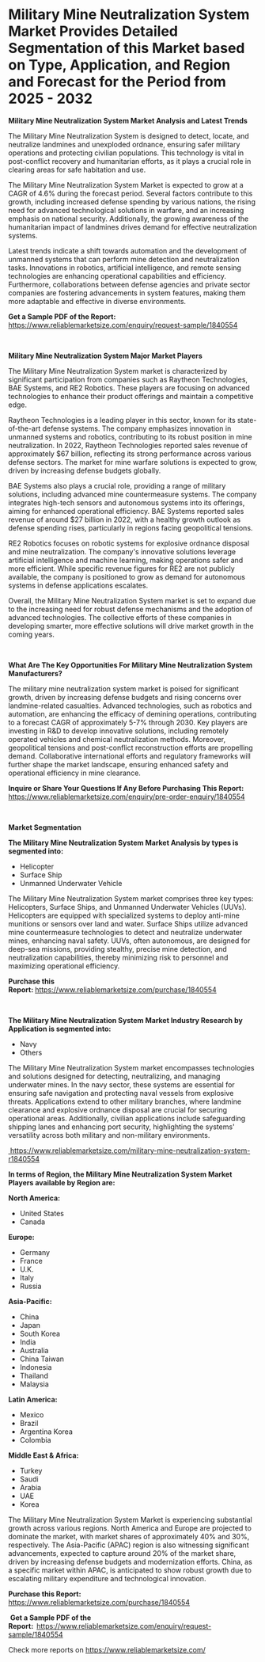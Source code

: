 <p><h1>Military Mine Neutralization System Market Provides Detailed Segmentation of this Market based on Type, Application, and Region and Forecast for the Period from 2025 - 2032</h1></p><p><strong>Military Mine Neutralization System Market Analysis and Latest Trends</strong></p>
<p><p>The Military Mine Neutralization System is designed to detect, locate, and neutralize landmines and unexploded ordnance, ensuring safer military operations and protecting civilian populations. This technology is vital in post-conflict recovery and humanitarian efforts, as it plays a crucial role in clearing areas for safe habitation and use.</p><p>The Military Mine Neutralization System Market is expected to grow at a CAGR of 4.6% during the forecast period. Several factors contribute to this growth, including increased defense spending by various nations, the rising need for advanced technological solutions in warfare, and an increasing emphasis on national security. Additionally, the growing awareness of the humanitarian impact of landmines drives demand for effective neutralization systems.</p><p>Latest trends indicate a shift towards automation and the development of unmanned systems that can perform mine detection and neutralization tasks. Innovations in robotics, artificial intelligence, and remote sensing technologies are enhancing operational capabilities and efficiency. Furthermore, collaborations between defense agencies and private sector companies are fostering advancements in system features, making them more adaptable and effective in diverse environments.</p></p>
<p><strong>Get a Sample PDF of the Report:&nbsp;</strong> <a href="https://www.reliablemarketsize.com/enquiry/request-sample/1840554?utm_campaign=3537&utm_medium=2&utm_source=Github&utm_content=ia&utm_term=12042025&utm_id=military-mine-neutralization-system">https://www.reliablemarketsize.com/enquiry/request-sample/1840554</a></p>
<p>&nbsp;</p>
<p><strong>Military Mine Neutralization System Major Market Players</strong></p>
<p><p>The Military Mine Neutralization System market is characterized by significant participation from companies such as Raytheon Technologies, BAE Systems, and RE2 Robotics. These players are focusing on advanced technologies to enhance their product offerings and maintain a competitive edge.</p><p>Raytheon Technologies is a leading player in this sector, known for its state-of-the-art defense systems. The company emphasizes innovation in unmanned systems and robotics, contributing to its robust position in mine neutralization. In 2022, Raytheon Technologies reported sales revenue of approximately $67 billion, reflecting its strong performance across various defense sectors. The market for mine warfare solutions is expected to grow, driven by increasing defense budgets globally.</p><p>BAE Systems also plays a crucial role, providing a range of military solutions, including advanced mine countermeasure systems. The company integrates high-tech sensors and autonomous systems into its offerings, aiming for enhanced operational efficiency. BAE Systems reported sales revenue of around $27 billion in 2022, with a healthy growth outlook as defense spending rises, particularly in regions facing geopolitical tensions.</p><p>RE2 Robotics focuses on robotic systems for explosive ordnance disposal and mine neutralization. The company's innovative solutions leverage artificial intelligence and machine learning, making operations safer and more efficient. While specific revenue figures for RE2 are not publicly available, the company is positioned to grow as demand for autonomous systems in defense applications escalates.</p><p>Overall, the Military Mine Neutralization System market is set to expand due to the increasing need for robust defense mechanisms and the adoption of advanced technologies. The collective efforts of these companies in developing smarter, more effective solutions will drive market growth in the coming years.</p></p>
<p>&nbsp;</p>
<p><strong>What Are The Key Opportunities For Military Mine Neutralization System Manufacturers?</strong></p>
<p><p>The military mine neutralization system market is poised for significant growth, driven by increasing defense budgets and rising concerns over landmine-related casualties. Advanced technologies, such as robotics and automation, are enhancing the efficacy of demining operations, contributing to a forecast CAGR of approximately 5-7% through 2030. Key players are investing in R&D to develop innovative solutions, including remotely operated vehicles and chemical neutralization methods. Moreover, geopolitical tensions and post-conflict reconstruction efforts are propelling demand. Collaborative international efforts and regulatory frameworks will further shape the market landscape, ensuring enhanced safety and operational efficiency in mine clearance.</p></p>
<p><strong>Inquire or Share Your Questions If Any Before Purchasing This Report:</strong> <a href="https://www.reliablemarketsize.com/enquiry/pre-order-enquiry/1840554?utm_campaign=3537&utm_medium=2&utm_source=Github&utm_content=ia&utm_term=12042025&utm_id=military-mine-neutralization-system">https://www.reliablemarketsize.com/enquiry/pre-order-enquiry/1840554</a></p>
<p>&nbsp;</p>
<p><strong>Market Segmentation</strong></p>
<p><strong>The Military Mine Neutralization System Market Analysis by types is segmented into:</strong></p>
<p><ul><li>Helicopter</li><li>Surface Ship</li><li>Unmanned Underwater Vehicle</li></ul></p>
<p><p>The Military Mine Neutralization System market comprises three key types: Helicopters, Surface Ships, and Unmanned Underwater Vehicles (UUVs). Helicopters are equipped with specialized systems to deploy anti-mine munitions or sensors over land and water. Surface Ships utilize advanced mine countermeasure technologies to detect and neutralize underwater mines, enhancing naval safety. UUVs, often autonomous, are designed for deep-sea missions, providing stealthy, precise mine detection, and neutralization capabilities, thereby minimizing risk to personnel and maximizing operational efficiency.</p></p>
<p><strong>Purchase this Report:&nbsp;</strong><a href="https://www.reliablemarketsize.com/purchase/1840554?utm_campaign=3537&utm_medium=2&utm_source=Github&utm_content=ia&utm_term=12042025&utm_id=military-mine-neutralization-system">https://www.reliablemarketsize.com/purchase/1840554</a></p>
<p>&nbsp;</p>
<p><strong>The Military Mine Neutralization System Market Industry Research by Application is segmented into:</strong></p>
<p><ul><li>Navy</li><li>Others</li></ul></p>
<p><p>The Military Mine Neutralization System market encompasses technologies and solutions designed for detecting, neutralizing, and managing underwater mines. In the navy sector, these systems are essential for ensuring safe navigation and protecting naval vessels from explosive threats. Applications extend to other military branches, where landmine clearance and explosive ordnance disposal are crucial for securing operational areas. Additionally, civilian applications include safeguarding shipping lanes and enhancing port security, highlighting the systems' versatility across both military and non-military environments.</p></p>
<p><a href="https://www.reliablemarketsize.com/military-mine-neutralization-system-r1840554?utm_campaign=3537&utm_medium=2&utm_source=Github&utm_content=ia&utm_term=12042025&utm_id=military-mine-neutralization-system">&nbsp;https://www.reliablemarketsize.com/military-mine-neutralization-system-r1840554</a></p>
<p><strong>In terms of Region, the Military Mine Neutralization System Market Players available by Region are:</strong></p>
<p>
    <p> <strong> North America: </strong>
        <ul>
            <li>United States</li>
            <li>Canada</li>
        </ul>
        </p> 
    <p> <strong> Europe: </strong>
        <ul>
            <li>Germany</li>
            <li>France</li>
            <li>U.K.</li>
            <li>Italy</li>
            <li>Russia</li>
        </ul>
        </p> 
    <p> <strong> Asia-Pacific: </strong>
        <ul>
            <li>China</li>
            <li>Japan</li>
            <li>South Korea</li>
            <li>India</li>
            <li>Australia</li>
            <li>China Taiwan</li>
            <li>Indonesia</li>
            <li>Thailand</li>
            <li>Malaysia</li>
        </ul>
        </p> 
    <p> <strong> Latin America: </strong>
        <ul>
            <li>Mexico</li>
            <li>Brazil</li>
            <li>Argentina Korea</li>
            <li>Colombia</li>
        </ul>
        </p> 
    <p> <strong> Middle East & Africa: </strong>
        <ul>
            <li>Turkey</li>
            <li>Saudi</li>
            <li>Arabia</li>
            <li>UAE</li>
            <li>Korea</li>
        </ul>
    </p>
    </p>
<p><p>The Military Mine Neutralization System Market is experiencing substantial growth across various regions. North America and Europe are projected to dominate the market, with market shares of approximately 40% and 30%, respectively. The Asia-Pacific (APAC) region is also witnessing significant advancements, expected to capture around 20% of the market share, driven by increasing defense budgets and modernization efforts. China, as a specific market within APAC, is anticipated to show robust growth due to escalating military expenditure and technological innovation.</p></p>
<p><strong>Purchase this Report: </strong><a href="https://www.reliablemarketsize.com/purchase/1840554?utm_campaign=3537&utm_medium=2&utm_source=Github&utm_content=ia&utm_term=12042025&utm_id=military-mine-neutralization-system">https://www.reliablemarketsize.com/purchase/1840554</a></p>
<p>&nbsp;<strong>Get a Sample PDF of the Report:&nbsp;&nbsp;</strong><a href="https://www.reliablemarketsize.com/enquiry/request-sample/1840554?utm_campaign=3537&utm_medium=2&utm_source=Github&utm_content=ia&utm_term=12042025&utm_id=military-mine-neutralization-system">https://www.reliablemarketsize.com/enquiry/request-sample/1840554</a></p>
<p><strong></strong></p>
<p>Check more reports on <a href="https://www.reliablemarketsize.com/?utm_campaign=3537&utm_medium=2&utm_source=Github&utm_content=ia&utm_term=12042025&utm_id=military-mine-neutralization-system">https://www.reliablemarketsize.com/</a></p>